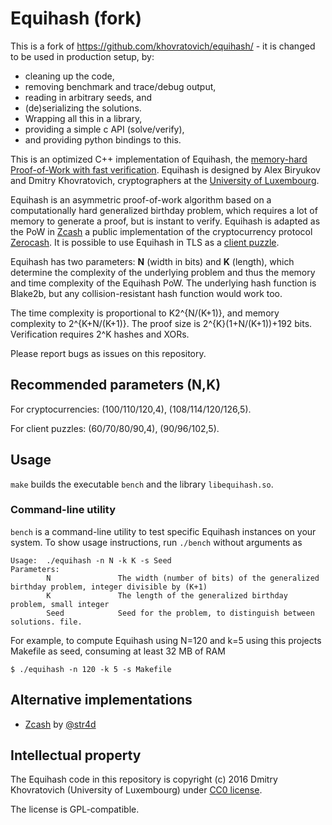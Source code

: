 # Equihash (fork)

This is a fork of https://github.com/khovratovich/equihash/ - it is changed to be used in production setup, by:
   - cleaning up the code,
   - removing benchmark and trace/debug output,
   - reading in arbitrary seeds, and
   - (de)serializing the solutions.
   - Wrapping all this in a library,
   - providing a simple c API (solve/verify),
   - and providing python bindings to this.

This is an optimized C++ implementation of Equihash, the [memory-hard Proof-of-Work
 with fast verification](https://www.internetsociety.org/sites/default/files/blogs-media/equihash-asymmetric-proof-of-work-based-generalized-birthday-problem.pdf). Equihash is designed by Alex Biryukov and Dmitry Khovratovich, cryptographers at the [University of Luxembourg](https://www.cryptolux.org/index.php/Home).

Equihash is an asymmetric proof-of-work algorithm based on a computationally
hard generalized birthday problem, which requires a lot of memory to generate
a proof, but is instant
to verify. Equihash is adapted as the PoW in [Zcash](https://z.cash/) a public implementation
of the cryptocurrency protocol [Zerocash](http://zerocash-project.org/paper). It is possible to use Equihash in TLS as a [client puzzle](https://tools.ietf.org/html/draft-nygren-tls-client-puzzles-00).

Equihash has two parameters: **N** (width in bits) and **K** (length), which determine the complexity
of the underlying problem and thus the memory and time complexity of the Equihash PoW. The underlying hash function is Blake2b, but any collision-resistant hash function would work too.

The time complexity is proportional to K2^{N/(K+1)}, and memory complexity to 2^{K+N/(K+1)}. The proof size is 2^{K}(1+N/(K+1))+192 bits. Verification requires 2^K hashes and XORs.

Please report bugs as issues on this repository.

## Recommended parameters (N,K)

For cryptocurrencies: (100/110/120,4), (108/114/120/126,5).

For client puzzles: (60/70/80/90,4), (90/96/102,5).

## Usage

`make` builds the executable `bench` and the library `libequihash.so`.

### Command-line utility

`bench` is a command-line utility to test specific Equihash instances
on your system. To show usage instructions, run
`./bench` without arguments as
```
Usage:  ./equihash -n N -k K -s Seed
Parameters:
        N               The width (number of bits) of the generalized birthday problem, integer divisible by (K+1)
        K               The length of the generalized birthday problem, small integer
        Seed            Seed for the problem, to distinguish between solutions. file.
```
For example, to compute Equihash using N=120 and k=5 using this projects Makefile as seed, consuming at least 32 MB of RAM
```
$ ./equihash -n 120 -k 5 -s Makefile
```

## Alternative implementations


* [Zcash](https://github.com/zcash/zcash/) by [@str4d](https://github.com/str4d)

## Intellectual property

The Equihash code in this
repository is copyright (c) 2016 Dmitry Khovratovich (University of Luxembourg)  under
[CC0 license](https://creativecommons.org/about/cc0).

The license is GPL-compatible.

